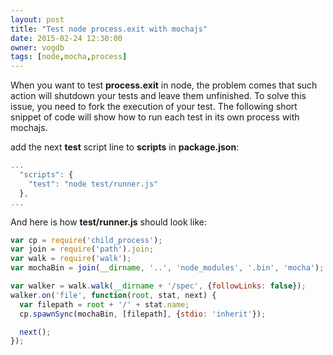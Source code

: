 ```yaml
---
layout: post
title: "Test node process.exit with mochajs"
date: 2015-02-24 12:30:00
owner: vogdb
tags: [node,mocha,process]
---
```


When you want to test **process.exit** in node, the problem comes that such action will shutdown your tests and leave them unfinished. To solve this issue, you need to fork the execution of your test. The following short snippet of code will show how to run each test in its own process with mochajs.

<!--more-->

add the next **test** script line to **scripts** in **package.json**:

```js
...
  "scripts": {
    "test": "node test/runner.js"
  },
...
```

And here is how **test/runner.js** should look like:

```js
var cp = require('child_process');
var join = require('path').join;
var walk = require('walk');
var mochaBin = join(__dirname, '..', 'node_modules', '.bin', 'mocha');

var walker = walk.walk(__dirname + '/spec', {followLinks: false});
walker.on('file', function(root, stat, next) {
  var filepath = root + '/' + stat.name;
  cp.spawnSync(mochaBin, [filepath], {stdio: 'inherit'});

  next();
});
```
